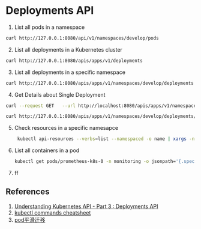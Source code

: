 # Deployments API

1. List all pods in a namespace
```bash
curl http://127.0.0.1:8080/api/v1/namespaces/develop/pods
```
2. List all deployments in a Kubernetes cluster
```bash
curl http://127.0.0.1:8080/apis/apps/v1/deployments
```
3. List all deployments in a specific namespace
```bash
curl http://127.0.0.1:8080/apis/apps/v1/namespaces/develop/deployments
```
4. Get Details about Single Deployment
```bash
curl --request GET   --url http://localhost:8080/apis/apps/v1/namespaces/kube-system/deployments/coredns

curl http://127.0.0.1:8080/apis/apps/v1/namespaces/develop/deployments/imcore
```
5. Check resources in a specific namesapce
   ```bash
    kubectl api-resources --verbs=list --namespaced -o name | xargs -n 1 kubectl get --show-kind --ignore-not-found -n kube-system
   ```
6. List all containers in a pod
   ```bash
   kubectl get pods/prometheus-k8s-0 -n monitoring -o jsonpath='{.spec.containers[*].name}'
   ```
7. ff



## References
1. [Understanding Kubernetes API - Part 3 : Deployments API](http://blog.madhukaraphatak.com/understanding-k8s-api-part-3/)
2. [kubectl commands cheatsheet](https://medium.com/faun/kubectl-commands-cheatsheet-43ce8f13adfb)
3. [pod平滑迁移](https://www.cnblogs.com/Dev0ps/p/11088810.html)